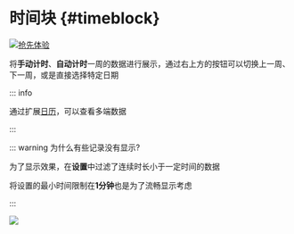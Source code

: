 # 时间块 {#timeblock} 

[![抢先体验](https://img.shields.io/badge/%E6%8A%A2%E5%85%88%E4%BD%93%E9%AA%8C-%237246de)](/zh/guide/early-access)

将**手动计时**、**自动计时**一周的数据进行展示，通过右上方的按钮可以切换上一周、下一周，或是直接选择特定日期

::: info 

通过扩展[日历](./calendar.md)，可以查看多端数据

:::

::: warning 为什么有些记录没有显示?

为了显示效果，在**设置**中过滤了连续时长小于一定时间的数据

将设置的最小时间限制在**1分钟**也是为了流畅显示考虑

:::

![](https://cdn.jsdelivr.net/gh/shion-app/docs/src/public/assets/zh/timeblock/timeblock.png)

